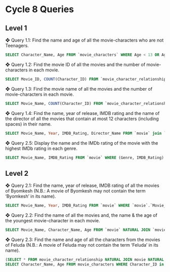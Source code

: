# Cycle 8 Queries

## Level 1
❖ Query 1.1: Find the name and age of all the movie-characters who are not
Teenagers.
```sql
SELECT Character_Name, Age FROM `movie_characters` WHERE Age < 13 OR Age > 19;
```

❖ Query 1.2: Find the movie ID of all the movies and the number of
movie-characters in each movie.
```sql
SELECT Movie_ID, COUNT(Character_ID) FROM `movie_character_relationship` GROUP BY Movie_ID;
```

❖ Query 1.3: Find the movie name of all the movies and the number of
movie-characters in each movie.
```sql
SELECT Movie_Name, COUNT(Character_ID) FROM `movie_character_relationship` NATURAL JOIN `movie` GROUP BY Movie_Name;
```
❖ Query 1.4: Find the name, year of release, IMDB rating and the name of the
director of all the movies that contain at most 12 characters (including
spaces) in their name.
```sql
SELECT Movie_Name, Year, IMDB_Rating, Director_Name FROM `movie` join `director` on `movie`.`Director_ID` = `director`.`Person_ID` WHERE LENGTH(Movie_Name) <= 12;
```
❖ Query 2.5: Display the name and the IMDb rating of the movie with the
highest IMDb rating in each genre.

```sql
SELECT Movie_Name, IMDB_Rating FROM `movie` WHERE (Genre, IMDB_Rating) In (SELECT Genre, MAX(IMDB_Rating) as max_rating FROM `movie` GROUP BY Genre);
```
## Level 2
❖ Query 2.1: Find the name, year of release, IMDB rating of all the movies of
Byomkesh (N.B.: A movie of Byomkesh may not contain the term
‘Byomkesh’ in its name).
```sql
SELECT Movie_Name, Year, IMDB_Rating FROM `movie` WHERE `movie`.`Movie_ID` in (SELECT Movie_ID FROM `movie_character_relationship` WHERE `movie_character_relationship`.Character_ID = (SELECT Character_ID FROM `movie_characters` WHERE Character_Name = "Byomkesh Bakshi"));
```
❖ Query 2.2: Find the name of all the movies and, the name & the age of the
youngest movie-character in each movie.
```sql
SELECT Movie_Name, Character_Name, Age FROM `movie` NATURAL JOIN `movie_character_relationship` NATURAL JOIN `movie_characters` WHERE (Movie_ID, Age) in (SELECT Movie_ID, MIN(Age) as min_age FROM movie_character_relationship NATURAL JOIN movie NATURAL JOIN movie_characters GROUP By Movie_ID);
```
❖ Query 2.3: Find the name and age of all the characters from the movies of
Feluda (N.B.: A movie of Feluda may not contain the term ‘Feluda’ in its
name).
```sql
(SELECT * FROM movie_character_relationship NATURAL JOIN movie NATURAL JOIN movie_characters);
SELECT Character_Name, Age FROM movie_characters WHERE Character_ID in (SELECT Character_ID FROM movie_character_relationship WHERE Movie_ID in (SELECT Movie_ID FROM `movie_character_relationship` WHERE `movie_character_relationship`.Character_ID = (SELECT Character_ID FROM `movie_characters` WHERE Character_Name = "Feluda")));
```


